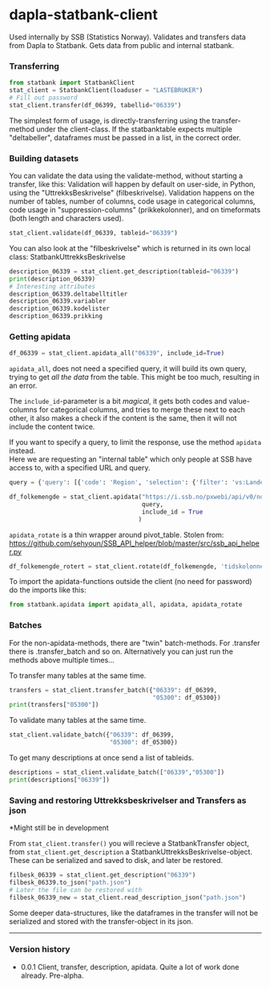# dapla-statbank-client
Used internally by SSB (Statistics Norway).
Validates and transfers data from Dapla to Statbank.
Gets data from public and internal statbank.


### Transferring
```python
from statbank import StatbankClient
stat_client = StatbankClient(loaduser = "LASTEBRUKER")
# Fill out password
stat_client.transfer(df_06399, tabellid="06339")
```
The simplest form of usage, is directly-transferring using the transfer-method under the client-class. If the statbanktable expects multiple "deltabeller", dataframes must be passed in a list, in the correct order.

### Building datasets
You can validate the data using the validate-method, without starting a transfer, like this:
Validation will happen by default on user-side, in Python, using the "UttrekksBeskrivelse" (filbeskrivelse).
Validation happens on the number of tables, number of columns, code usage in categorical columns, code usage in "suppression-columns" (prikkekolonner), and on timeformats (both length and characters used).

```python
stat_client.validate(df_06339, tableid="06339")
```

You can also look at the "filbeskrivelse" which is returned in its own local class: StatbankUttrekksBeskrivelse
```python
description_06339 = stat_client.get_description(tableid="06339")
print(description_06339)
# Interesting attributes
description_06339.deltabelltitler
description_06339.variabler
description_06339.kodelister
description_06339.prikking
```

### Getting apidata

```python
df_06339 = stat_client.apidata_all("06339", include_id=True)
```
`apidata_all`, does not need a specified query, it will build its own query, trying to get *all the data* from the table. This might be too much, resulting in an error.

The `include_id`-parameter is a bit *magical*, it gets both codes and value-columns for categorical columns, and tries to merge these next to each other, it also makes a check if the content is the same, then it will not include the content twice.

If you want to specify a query, to limit the response, use the method `apidata` instead.\
Here we are requesting an "internal table" which only people at SSB have access to, with a specified URL and query.
```python
query = {'query': [{'code': 'Region', 'selection': {'filter': 'vs:Landet', 'values': ['0']}}, {'code': 'Alder', 'selection': {'filter': 'vs:AldGrupp19', 'values': ['000', '001', '002', '003', '004', '005', '006', '007', '008', '009', '010', '011', '012', '013', '014', '015', '016', '017', '018', '019', '020', '021', '022', '023', '024', '025', '026', '027', '028', '029', '030', '031', '032', '033', '034', '035', '036', '037', '038', '039', '040', '041', '042', '043', '044', '045', '046', '047', '048', '049', '050', '051', '052', '053', '054', '055', '056', '057', '058', '059', '060', '061', '062', '063', '064', '065', '066', '067', '068', '069', '070', '071', '072', '073', '074', '075', '076', '077', '078', '079', '080', '081', '082', '083', '084', '085', '086', '087', '088', '089', '090', '091', '092', '093', '094', '095', '096', '097', '098', '099', '100', '101', '102', '103', '104', '105', '106', '107', '108', '109', '110', '111', '112', '113', '114', '115', '116', '117', '118', '119+']}}, {'code': 'Statsbrgskap', 'selection': {'filter': 'vs:Statsborgerskap', 'values': ['000']}}, {'code': 'Tid', 'selection': {'filter': 'item', 'values': ['2022']}}], 'response': {'format': 'json-stat2'}}

df_folkemengde = stat_client.apidata("https://i.ssb.no/pxwebi/api/v0/no/prod_24v_intern/START/be/be01/folkemengde/Rd0002Aa",
                                     query,
                                     include_id = True
                                    )
```

`apidata_rotate` is a thin wrapper around pivot_table. Stolen from: https://github.com/sehyoun/SSB_API_helper/blob/master/src/ssb_api_helper.py
```python
df_folkemengde_rotert = stat_client.rotate(df_folkemengde, 'tidskolonne', "verdikolonne")
```

To import the apidata-functions outside the client (no need for password) do the imports like this:
```python
from statbank.apidata import apidata_all, apidata, apidata_rotate
```

### Batches
For the non-apidata-methods, there are "twin" batch-methods. 
For .transfer there is .transfer_batch and so on.
Alternatively you can just run the methods above multiple times...

To transfer many tables at the same time.
```python
transfers = stat_client.transfer_batch({"06339": df_06399,
                                        "05300": df_05300})
print(transfers["05300"])
```

To validate many tables at the same time.
```python
stat_client.validate_batch({"06339": df_06399,
                            "05300": df_05300})
```

To get many descriptions at once send a list of tableids.
```python
descriptions = stat_client.validate_batch(["06339","05300"])
print(descriptions["06339"])
```

### Saving and restoring Uttrekksbeskrivelser and Transfers as json
\*Might still be in development

From `stat_client.transfer()` you will recieve a StatbankTransfer object, from `stat_client.get_description` a StatbankUttrekksBeskrivelse-object. These can be serialized and saved to disk, and later be restored.

```python
filbesk_06339 = stat_client.get_description("06339")
filbesk_06339.to_json("path.json")
# Later the file can be restored with
filbesk_06339_new = stat_client.read_description_json("path.json")
```

Some deeper data-structures, like the dataframes in the transfer will not be serialized and stored with the transfer-object in its json.

---
### Version history

- 0.0.1 Client, transfer, description, apidata. Quite a lot of work done already. Pre-alpha.